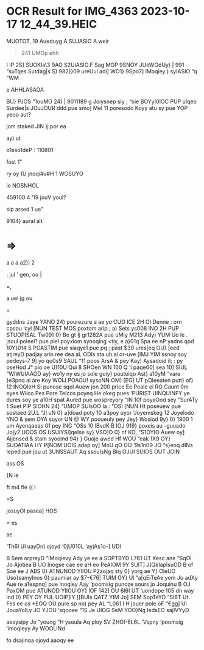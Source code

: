 # OCR Result for IMG_4363 2023-10-17 12_44_39.HEIC

MUOTOT, 19 Aueduyg
A SUJASIO A weir
> 241 UMOp ehh

I IP 2S] SUOKIa\3
9AO S2UiASIO.F Sag
MOP 9SNOY JUeWOdUy)
| 991 “suTqes Sutdag|s
S) 982}}09 ureUul adi]
WO1} 9Spo7] IMoqiey
) syIASIO “q “WM

e AHHLASAOA

BU} PJOS “1ouMO 24)
| 9011189 g Joiysnep sly
; “oie BOYyI0IOC PUP
uIqeo Surdee|s JOuJOUR
ddd pue smo] Mel
11 poresodo Koyy atu
sy pue YOP yeoo aut?

jom staked JIN
)j por ea

ay) ut

o1sso1deP
: 110801

fost 1”

ry oy (U
jnoqi#v#H
1 WOSUYO

ie NOSNHOL

459100 4
‘19
jouV youl?

sip arsed
1 ue"

9104} aural alt

=>
=

a
a a a2)|
2

:
jul
’ gen, ou |

=,

a uel
jg ou

=

gyddns Jaye YANO 24) pourezure
a ae yo CUO ICE 2H OI Denne
: orn cpsou ‘cyl [NUN TEST MOS poxtom arip ;
a) Sets ys008 INO 2H PUP STUOPISAL Tw09} 0} Be
gt § gr1282A pue uMIy M213 Ady) YUM Uo le
. jsoul poleel? pue piel poyxiom syooqing <tiy, e
a}01q Spa ee
nP yadns qod 10Y}014 S POASTIM pue siaqye1 pue
pq ; past $30 ures[eq OU} [eed atjreyD padjay arin
ree dea aL ODIs sta
uh al or-uve [IMJ YIM ssnoy soy pedeys-7 9]
yo qo0s9 SAUL “11 poos ArsA & pey Kay) Aysadoid
il; : py oseHod J° pio oe U)10U Qui 8 SHOen WN
100 Q ‘i paqe00] sea 10] SIUL “WIWUIAAOD ay} wo1y
ny es jo sole goiy} pouteiqo Ast} a10yM “vare }e3pnq
ai are Koy WOIJ POAOU! sysoNN OM) [EG] UT
pOleeaten putt} of} 12 INOQIeH Si punose sqol Auew
jon 200 price Ee Peale ei RO Caunt 0m
eyes Wilco Pes Pore Telcos poyeq
He okeg pues ‘PURIST UINQUINFY ye dures soy ye a10H
spat Aured pue wospreyory “IN 10f poyxOod sey “SurATy
1 Suet PIP SIOHN 24] “UMOP SUIsOO Ia :
“OSI [NUN Ht poseuew
pue sostaed 2U.L “JI uN 0} a]doad poty 10 a3poy
uyor ‘Joyemskeg 12 Joyelodo YNO & sem OYA
suyor UN @ WY pooueuly pey Jey} Wosiod 9y} 0} 1900
1 um Ayenqaeas 01 pey ING “OSs 10 IBvdK B IOJ 919} poxeis
au -guuado Jojy2 UOOS OS USUIYSI]qeIse sy} VSO]O 0}
nf KO, “S1OYIO Auew oy] Aijensed & stam syooind 94}
} Guoje awed Hf WOU “eak 1X9 OY} SUOATIAA HY P[NOM UOIS
adap oy] MoU gO OU ‘9s1n09 JO “s}eoq dINs Ieped pue
jou ut 3UNSSAUT Aq ssouIsNg BIq OJUI SUIOS OUT JOIN

ass
OS

{N
ie

ft
m4 fle
(( i

=S

josuyOl
pasea] HOS

= es

ae

‘Th6l Ul uayDn) ojoyd ‘0jU010L ‘ayjAs1o-] UDI

B Sem orpreyD “IMoqievy Ady ye
ee a SOPTBYD L761 UT
Kesc ane “SqOl Jo Ajotiea B UO Inogse
cae ee aH eo PeAIOM 9Y SUIT] J]QeIapIsuOD B of
Soe ee J ABS 0} ATNUNOD YIIOU P2aojaq sty 0} yorg
ae Y} OleUO Uso}samyInos 0} paumiar ay $7-€76|
TUIM OY} Ul “a[qEiTeAe yom Jo adXy Aue re a1espnq]
pue Inoqiey Aay ‘poomsig punoze sours jo Joquinu
B OJ PaxOM pue ATUNOD YIIOU OY} IOF 142] OU 6I6I UT
‘uondope 105 dn way ind 0}
PEY OY PUL UOIP]IY [[BUIs QATZ YIM Jo] SEM SopTeYD “SI6T Ut
Fes ee os *£OQ OU pure sp no) pey AL “L061
I H jouer pole oF “€gg] Ul JouaYoILy
JO YJOU ‘sqooee “1S Je UIOG SeM YOO}Ng IedsEO sajIVYyD

aesysipy Jo “young “H yseuIa Aq ploy SV
ZHOI-6L6L ‘Vspny ‘poomsig ‘imoqieyy Ay
WOOLINd

fo dsajinoa ojoyd aaoqy
ee
